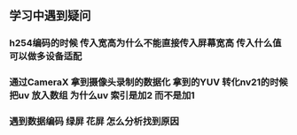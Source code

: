 ## 学习中遇到疑问
###  h254编码的时候 传入宽高为什么不能直接传入屏幕宽高 传入什么值可以做多设备适配
### 通过CameraX 拿到摄像头录制的数据化 拿到的YUV 转化nv21的时候 把uv 放入数组 为什么uv 索引是加2 而不是加1
### 遇到数据编码 绿屏 花屏 怎么分析找到原因 
